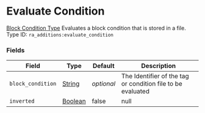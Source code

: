 # Evaluate Condition
[Block Condition Type](../block_condition_types.md)
Evaluates a block condition that is stored in a file.
Type ID: `ra_additions:evaluate_condition`
### Fields
Field | Type | Default | Description
------|------|---------|-------------
`block_condition` | [String](../data_types/string.md) | _optional_ | The Identifier of the tag or condition file to be evaluated
`inverted` | [Boolean](../data_types/boolean.md) | false | null

